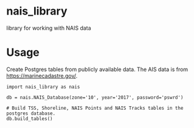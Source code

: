 # nais_library
library for working with NAIS data

# Usage
Create Postgres tables from publicly available data. The AIS data is from https://marinecadastre.gov/.
```
import nais_library as nais

db = nais.NAIS_Database(zone='10', year='2017', password='pswrd')

# Build TSS, Shoreline, NAIS Points and NAIS Tracks tables in the postgres database.
db.build_tables()
```

